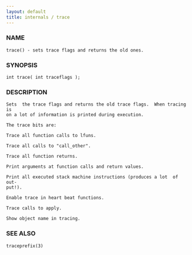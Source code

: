```yaml
---
layout: default
title: internals / trace
---
```






### NAME
    trace() - sets trace flags and returns the old ones.


### SYNOPSIS
    int trace( int traceflags );


### DESCRIPTION
    Sets  the trace flags and returns the old trace flags.  When tracing is
    on a lot of information is printed during execution.

    The trace bits are:

    Trace all function calls to lfuns.

    Trace all calls to "call_other".

    Trace all function returns.

    Print arguments at function calls and return values.

    Print all executed stack machine instructions (produces a lot  of  out‐
    put!).

    Enable trace in heart beat functions.

    Trace calls to apply.

    Show object name in tracing.


### SEE ALSO
    traceprefix(3)



